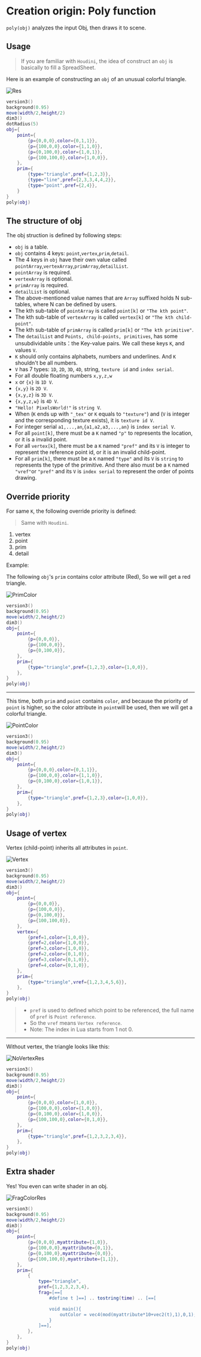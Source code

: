 # Creation origin: Poly function

`poly(obj)` analyzes the input Obj, then draws it to scene. 



## Usage

> If you are familiar with `Houdini`, the idea of construct an `obj` is basically to fill a SpreadSheet. 

Here is an example of constructing an `obj` of an unusual colorful triangle. 

![Res](poly_test1.png)

```lua:PolyTest1.lua
version3()
background(0.95)
move(width/2,height/2)
dim3()
dotRadius(5)
obj={
    point={
        {p={0,0,0},color={0,1,1}},
        {p={100,0,0},color={1,1,0}},
        {p={0,100,0},color={1,0,1}},
        {p={100,100,0},color={1,0,0}},
    },
    prim={
        {type="triangle",pref={1,2,3}},
        {type="line",pref={2,3,3,4,4,2}},
        {type="point",pref={2,4}},
    }
}
poly(obj)
```

## The structure of obj

The obj struction is defined by following steps: 

- `obj` is a table. 
- `obj` contains 4 keys: `point`,`vertex`,`prim`,`detail`. 
- The 4 keys in `obj` have their own value called `pointArray`,`vertexArray`,`primArray`,`detailList`. 
- `pointArray` is required. 
- `vertexArray` is optional. 
- `primArray` is required. 
- `detailList` is optional. 
- The above-mentioned value names that are `Array` suffixed holds N sub-tables, where N can be defined by users. 
- The kth sub-table of `pointArray` is called `point[k]` or `"The kth point"`. 
- The kth sub-table of `vertexArray` is called `vertex[k]` or `"The kth child-point"`.
- The kth sub-table of `primArray` is called `prim[k]` or `"The kth primitive"`. 
- The `detailList` and `Points, child-points, primitives`, has some unsubdividable units：the Key-value pairs. We call these keys `K`, and values `V`.
- `K` should only contains alphabets, numbers and underlines. And `K` shouldn't be all numbers. 
- `V` has 7 types: `1D`, `2D`, `3D`, `4D`, string, `texture id` and `index serial`. 
- For all double floating numbers `x,y,z,w`
- `x` or `{x}` is `1D V`.
- `{x,y}` is `2D V`.
- `{x,y,z}` is `3D V`.
- `{x,y,z,w}` is `4D V`.
- `"Hello! PixelsWorld!"` is `string V`.
- When (`K` ends up with `"_tex"` or `K` equals to `"texture"`) and (`V` is integer and the corresponding texture exists), it is `texture id V`.
- For integer serial `a1,...,an`,`{a1,a2,a3,...,an}` is `index serial V`.
- For all `point[k]`, there must be a `K` named `"p"` to represents the location, or it is a invalid point.
- For all `vertex[k]`, there must be a `K` named `"pref"` and its `V` is integer to represent the reference point id, or it is an invalid child-point.
- For all `prim[k]`, there must be a `K` named `"type"` and its `V` is `string` to represents the type of the primitive. And there also must be a `K` named `"vref"`or `"pref"` and its `V` is `index serial` to represent the order of points drawing.

## Override priority

For same `K`, the following override priority is defined: 

> Same with `Houdini`. 

1. vertex
2. point
3. prim
4. detail

Example: 

The following `obj`'s `prim` contains color attribute (Red), So we will get a red triangle. 

![PrimColor](polyPrimColor.png)

```lua:PrimColor.lua
version3()
background(0.95)
move(width/2,height/2)
dim3()
obj={
    point={
        {p={0,0,0}},
        {p={100,0,0}},
        {p={0,100,0}},
    },
    prim={
        {type="triangle",pref={1,2,3},color={1,0,0}},
    },
}
poly(obj)
```

---

This time, both `prim` and `point` contains `color`, and because the priority of `point` is higher, so the color attribute in `point`will be used, then we will get a colorful triangle. 

![PointColor](polyPointColor.png)
```lua:PointColor.lua
version3()
background(0.95)
move(width/2,height/2)
dim3()
obj={
    point={
        {p={0,0,0},color={0,1,1}},
        {p={100,0,0},color={1,1,0}},
        {p={0,100,0},color={1,0,1}},
    },
    prim={
        {type="triangle",pref={1,2,3},color={1,0,0}},
    },
}
poly(obj)
```

## Usage of vertex

Vertex (child-point) inherits all attributes in `point`.

![Vertex](polyVertexTest.png)

```lua:VertexColor.lua
version3()
background(0.95)
move(width/2,height/2)
dim3()
obj={
    point={
        {p={0,0,0}},
        {p={100,0,0}},
        {p={0,100,0}},
        {p={100,100,0}},
    },
    vertex={
        {pref=1,color={1,0,0}},
        {pref=2,color={1,0,0}},
        {pref=3,color={1,0,0}},
        {pref=2,color={0,1,0}},
        {pref=3,color={0,1,0}},
        {pref=4,color={0,1,0}},
    },
    prim={
        {type="triangle",vref={1,2,3,4,5,6}},
    },
}
poly(obj)
```

> - `pref` is used to defined which point to be referenced, the full name of `pref` is `Point reference`.
> - So the `vref` means `Vertex reference`.
> - Note: The index in Lua starts from 1 not 0. 

---

Without vertex, the triangle looks like this: 

![NoVertexRes](polyNoVertexTest.png)

```lua:NoVertex.lua
version3()
background(0.95)
move(width/2,height/2)
dim3()
obj={
    point={
        {p={0,0,0},color={1,0,0}},
        {p={100,0,0},color={1,0,0}},
        {p={0,100,0},color={1,0,0}},
        {p={100,100,0},color={0,1,0}},
    },
    prim={
        {type="triangle",pref={1,2,3,2,3,4}},
    },
}
poly(obj)
```


## Extra shader

Yes! You even can write shader in an obj. 

![FragColorRes](polyVertexFragTest.png)

```lua:FragColor.lua
version3()
background(0.95)
move(width/2,height/2)
dim3()
obj={
    point={
        {p={0,0,0},myattribute={1,0}},
        {p={100,0,0},myattribute={0,1}},
        {p={0,100,0},myattribute={0,0}},
        {p={100,100,0},myattribute={1,1}},
    },
    prim={
        {
            type="triangle",
            pref={1,2,3,2,3,4},
            frag=[==[
                #define t ]==] .. tostring(time) .. [==[

                void main(){
                    outColor = vec4(mod(myattribute*10+vec2(t),1),0,1);
                }
            ]==],
        },
    },
}
poly(obj)
```

